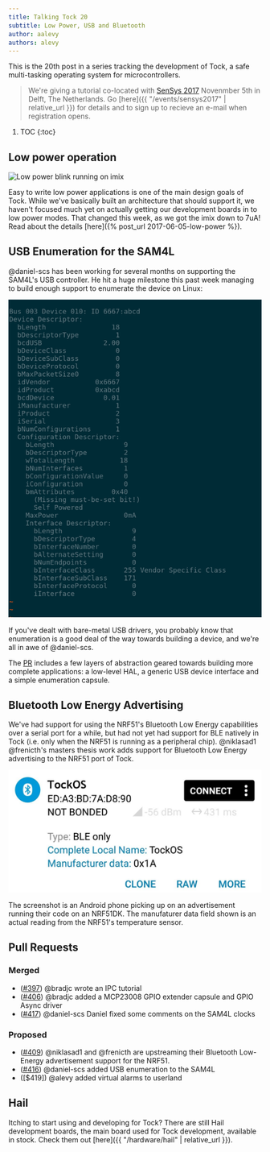 ```yaml
---
title: Talking Tock 20
subtitle: Low Power, USB and Bluetooth
author: aalevy
authors: alevy
---
```


This is the 20th post in a series tracking the development of Tock, a
safe multi-tasking operating system for microcontrollers.

> We're giving a tutorial co-located with [SenSys
> 2017](http://sensys.acm.org/2017) Novenmber 5th in Delft, The Netherlands.
> Go [here]({{ "/events/sensys2017" | relative_url }}) for details and to sign
> up to recieve an e-mail when registration opens.

1. TOC
{:toc}

## Low power operation

![Low power blink running on imix](/assets/2017/06/imix-lowpower.png "Low power blink running on imix")

Easy to write low power applications is one of the main design goals of Tock.
While we've basically built an architecture that should support it, we haven't
focused much yet on actually getting our development boards in to low power
modes. That changed this week, as we got the imix down to 7uA! Read about the
details [here]({% post_url 2017-06-05-low-power %}).

## USB Enumeration for the SAM4L

@daniel-scs has been working for several months on supporting the SAM4L's USB
controller. He hit a huge milestone this past week managing to build enough
support to enumerate the device on Linux:

![SAM4L USB enumeration on Linux](/assets/2017/06/usb-enum-basic.png "SAM4L USB enumeration on Linux")

If you've dealt with bare-metal USB drivers, you probably know that enumeration
is a good deal of the way towards building a device, and we're all in awe of
@daniel-scs.

The [PR]([#416]) includes a few layers of abstraction geared towards building
more complete applications: a low-level HAL, a generic USB device interface and
a simple enumeration capsule.

## Bluetooth Low Energy Advertising

We've had support for using the NRF51's Bluetooth Low Energy capabilities over
a serial port for a while, but had not yet had support for BLE natively in Tock
(i.e. only when the NRF51 is running as a peripheral chip). @niklasad1
@frenicth's masters thesis work adds support for Bluetooth Low Energy
advertising to the NRF51 port of Tock.

![NRF51dk Temperature Reading over BLE](/assets/2017/06/ble-adv-temp.jpg "NRF51dk Temperature Reading over BLE")

The screenshot is an Android phone picking up on an advertisement running their
code on an NRF51DK. The manufaturer data field shown is an actual reading from
the NRF51's temperature sensor.

## Pull Requests

### Merged

  * ([#397]) @bradjc wrote an IPC tutorial
  * ([#406]) @bradjc added a MCP23008 GPIO extender capsule and GPIO Async driver
  * ([#417]) @daniel-scs Daniel fixed some comments on the SAM4L clocks


### Proposed
  * ([#409]) @niklasad1 and @frenicth are upstreaming their Bluetooth Low-Energy
    advertisement support for the NRF51.
  * ([#416]) @daniel-scs added USB enumeration to the SAM4L
  * ([$419]) @alevy added virtual alarms to userland

## Hail

Itching to start using and developing for Tock? There are still Hail
development boards, the main board used for Tock development, available in
stock. Check them out [here]({{ "/hardware/hail" | relative_url }}).

[#397]: https://github.com/helena-project/tock/pull/397
[#406]: https://github.com/helena-project/tock/pull/406
[#409]: https://github.com/helena-project/tock/pull/409
[#416]: https://github.com/helena-project/tock/pull/416
[#417]: https://github.com/helena-project/tock/pull/417
[#419]: https://github.com/helena-project/tock/pull/419
